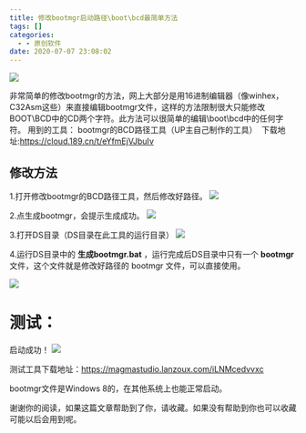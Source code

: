 ```yaml
---
title: 修改bootmgr启动路径\boot\bcd最简单方法
tags: []
categories:
  - - 原创软件
date: 2020-07-07 23:08:02
---
```


![](https://i.hotpe.top/i/2022/05/02/ioipu5-0.webp) 

非常简单的修改bootmgr的方法，网上大部分是用16进制编辑器（像winhex，C32Asm这些）来直接编辑bootmgr文件，这样的方法限制很大只能修改BOOT\\BCD中的CD两个字符。此方法可以很简单的编辑\\boot\\bcd中的任何字符。
 用到的工具： bootmgr的BCD路径工具（UP主自己制作的工具） 
 下载地址:https://cloud.189.cn/t/eYfmEjVJbuIv

## 修改方法

1.打开修改bootmgr的BCD路径工具，然后修改好路径。
 ![](https://i.hotpe.top/i/2022/05/01/123tn1b-0.webp)

 2.点生成bootmgr，会提示生成成功。
 ![](https://i.hotpe.top/i/2022/05/01/123ttwa-0.webp)

 3.打开DS目录（DS目录在此工具的运行目录）
 ![](https://i.hotpe.top/i/2022/05/01/123u90g-0.webp)

 4.运行DS目录中的 **生成bootmgr.bat** ，运行完成后DS目录中只有一个 **bootmgr** 文件，这个文件就是修改好路径的 bootmgr 文件，可以直接使用。

![](https://i.hotpe.top/i/2022/05/01/123uhug-0.webp)

# 测试：

启动成功！
 ![](https://i.hotpe.top/i/2022/05/01/123uuex-0.webp) 

测试工具下载地址：https://magmastudio.lanzoux.com/iLNMcedvvxc 

bootmgr文件是Windows 8的，在其他系统上也能正常启动。 

谢谢你的阅读，如果这篇文章帮助到了你，请收藏。如果没有帮助到你也可以收藏 可能以后会用到呢。
